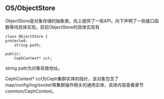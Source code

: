 ## OS/ObjectStore

ObjectStore是对象存储的抽象类，向上提供了一些API，向下声明了一些接口函数等待具体实现。目前ObjectStore的具体实现有

```
class ObjectStore {
protected:
    string path;

public:
    CephContext* cct;
```

string path为对象存放地址。

CephContext\* cct为Ceph集群实体的指针，该对象包含了map/config/log/socket等集群操作相关的通用实体，具体内容查看章节common/CephContext。

